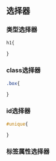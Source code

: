 ## 选择器

### 类型选择器

```css
h1{

}
```

### class选择器

```css
.box{

}
```

### id选择器

```css
#unique{

}
```

### 标签属性选择器